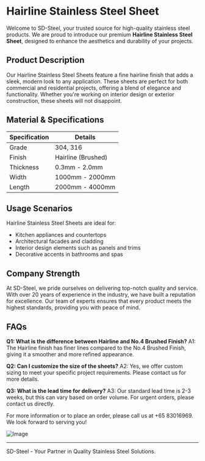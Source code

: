 # Hairline Stainless Steel Sheet

Welcome to SD-Steel, your trusted source for high-quality stainless steel products. We are proud to introduce our premium **Hairline Stainless Steel Sheet**, designed to enhance the aesthetics and durability of your projects.

## Product Description

Our Hairline Stainless Steel Sheets feature a fine hairline finish that adds a sleek, modern look to any application. These sheets are perfect for both commercial and residential projects, offering a blend of elegance and functionality. Whether you're working on interior design or exterior construction, these sheets will not disappoint.

## Material & Specifications

| Specification        | Details                         |
|----------------------|---------------------------------|
| Grade                | 304, 316                        |
| Finish               | Hairline (Brushed)              |
| Thickness            | 0.3mm - 2.0mm                   |
| Width                | 1000mm - 2000mm                 |
| Length               | 2000mm - 4000mm                 |

## Usage Scenarios

Hairline Stainless Steel Sheets are ideal for:

- Kitchen appliances and countertops
- Architectural facades and cladding
- Interior design elements such as panels and trims
- Decorative accents in bathrooms and spas

## Company Strength

At SD-Steel, we pride ourselves on delivering top-notch quality and service. With over 20 years of experience in the industry, we have built a reputation for excellence. Our team of experts ensures that every product meets the highest standards, providing you with peace of mind.

## FAQs

**Q1: What is the difference between Hairline and No.4 Brushed Finish?**
A1: The Hairline finish has finer lines compared to the No.4 Brushed Finish, giving it a smoother and more refined appearance.

**Q2: Can I customize the size of the sheets?**
A2: Yes, we offer custom sizing to meet your specific project requirements. Please contact us for more details.

**Q3: What is the lead time for delivery?**
A3: Our standard lead time is 2-3 weeks, but this can vary based on order volume. For urgent orders, please contact us directly.

For more information or to place an order, please call us at +65 83016969. We look forward to serving you!

![Image](https://github.com/user-attachments/assets/2567258e-e124-4816-932d-1809bd27ef0b)

---

SD-Steel - Your Partner in Quality Stainless Steel Solutions.